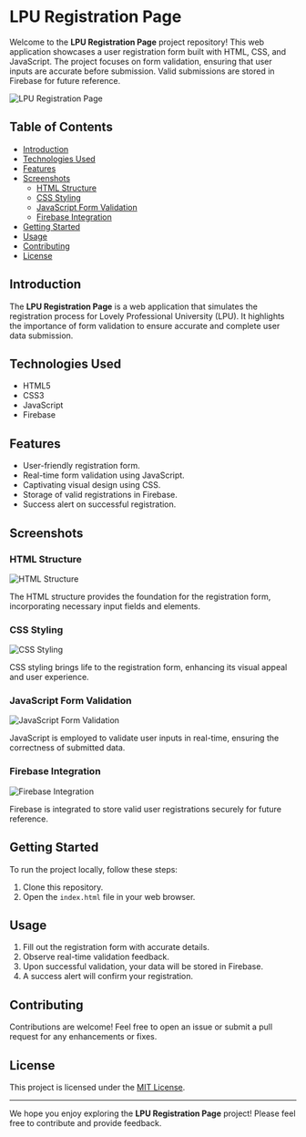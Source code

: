 # LPU Registration Page

Welcome to the **LPU Registration Page** project repository! This web application showcases a user registration form built with HTML, CSS, and JavaScript. The project focuses on form validation, ensuring that user inputs are accurate before submission. Valid submissions are stored in Firebase for future reference.

![LPU Registration Page](images/registration_page.png)

## Table of Contents

- [Introduction](#introduction)
- [Technologies Used](#technologies-used)
- [Features](#features)
- [Screenshots](#screenshots)
  - [HTML Structure](#html-structure)
  - [CSS Styling](#css-styling)
  - [JavaScript Form Validation](#javascript-form-validation)
  - [Firebase Integration](#firebase-integration)
- [Getting Started](#getting-started)
- [Usage](#usage)
- [Contributing](#contributing)
- [License](#license)

## Introduction

The **LPU Registration Page** is a web application that simulates the registration process for Lovely Professional University (LPU). It highlights the importance of form validation to ensure accurate and complete user data submission.

## Technologies Used

- HTML5
- CSS3
- JavaScript
- Firebase

## Features

- User-friendly registration form.
- Real-time form validation using JavaScript.
- Captivating visual design using CSS.
- Storage of valid registrations in Firebase.
- Success alert on successful registration.

## Screenshots

### HTML Structure

![HTML Structure](images/html_structure.png)

The HTML structure provides the foundation for the registration form, incorporating necessary input fields and elements.

### CSS Styling

![CSS Styling](images/css_styling.png)

CSS styling brings life to the registration form, enhancing its visual appeal and user experience.

### JavaScript Form Validation

![JavaScript Form Validation](images/js_validation.png)

JavaScript is employed to validate user inputs in real-time, ensuring the correctness of submitted data.

### Firebase Integration

![Firebase Integration](images/firebase_integration.png)

Firebase is integrated to store valid user registrations securely for future reference.

## Getting Started

To run the project locally, follow these steps:

1. Clone this repository.
2. Open the `index.html` file in your web browser.

## Usage

1. Fill out the registration form with accurate details.
2. Observe real-time validation feedback.
3. Upon successful validation, your data will be stored in Firebase.
4. A success alert will confirm your registration.

## Contributing

Contributions are welcome! Feel free to open an issue or submit a pull request for any enhancements or fixes.

## License

This project is licensed under the [MIT License](LICENSE).

---

We hope you enjoy exploring the **LPU Registration Page** project! Please feel free to contribute and provide feedback.
